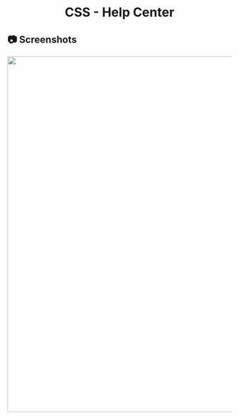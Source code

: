 <h1 align="center">
   CSS - Help Center
</h1>

<h2>
📷 Screenshots
</h2>

<p align="center">
  <img src="https://github.com/ozkannbuyuk/css-exercises/assets/111967202/f1e0d541-bac5-47dc-a7ff-09274c85e6b1" width="800" />
</p>
